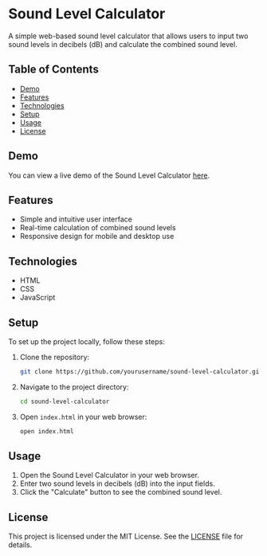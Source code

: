 # Sound Level Calculator

A simple web-based sound level calculator that allows users to input two sound levels in decibels (dB) and calculate the combined sound level.

## Table of Contents
- [Demo](#demo)
- [Features](#features)
- [Technologies](#technologies)
- [Setup](#setup)
- [Usage](#usage)
- [License](#license)

## Demo
You can view a live demo of the Sound Level Calculator [here](https://example.com).

## Features
- Simple and intuitive user interface
- Real-time calculation of combined sound levels
- Responsive design for mobile and desktop use

## Technologies
- HTML
- CSS
- JavaScript

## Setup
To set up the project locally, follow these steps:

1. Clone the repository:
    ```bash
    git clone https://github.com/yourusername/sound-level-calculator.git
    ```

2. Navigate to the project directory:
    ```bash
    cd sound-level-calculator
    ```

3. Open `index.html` in your web browser:
    ```bash
    open index.html
    ```

## Usage
1. Open the Sound Level Calculator in your web browser.
2. Enter two sound levels in decibels (dB) into the input fields.
3. Click the "Calculate" button to see the combined sound level.

## License
This project is licensed under the MIT License. See the [LICENSE](LICENSE) file for details.
